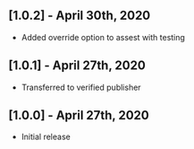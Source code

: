 ## [1.0.2] - April 30th, 2020

* Added override option to assest with testing


## [1.0.1] - April 27th, 2020

* Transferred to verified publisher


## [1.0.0] - April 27th, 2020

* Initial release
